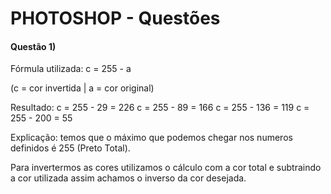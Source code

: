 # PHOTOSHOP - Questões

#### Questão 1)

Fórmula utilizada:
c = 255 - a

(c = cor invertida | a = cor original) 

Resultado: c = 255 - 29 = 226
           c = 255 - 89 = 166
	   c = 255 - 136 = 119
	   c = 255 - 200 = 55


Explicação: temos que o máximo que podemos chegar nos numeros definidos é 255 (Preto Total).

Para invertermos as cores utilizamos o cálculo com a cor total e subtraindo a cor utilizada assim achamos o inverso da cor desejada.
